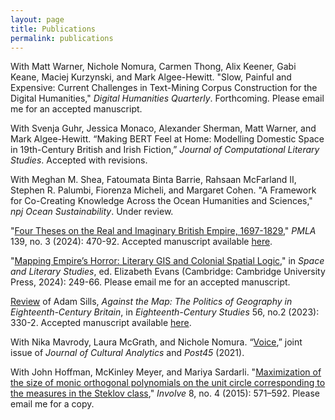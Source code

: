 ```yaml
---
layout: page
title: Publications 
permalink: publications
---
```


With Matt Warner, Nichole Nomura, Carmen Thong, Alix Keener, Gabi Keane, Maciej Kurzynski, and Mark Algee-Hewitt. "Slow, Painful and Expensive: Current Challenges in Text-Mining Corpus Construction for the Digital Humanities," *Digital Humanities Quarterly*. Forthcoming. Please email me for an accepted manuscript.

With Svenja Guhr, Jessica Monaco, Alexander Sherman, Matt Warner, and Mark Algee-Hewitt. “Making BERT Feel at Home: Modelling Domestic Space in 19th-Century British and Irish Fiction,” *Journal of Computational Literary Studies*. Accepted with revisions.

With Meghan M. Shea, Fatoumata Binta Barrie, Rahsaan McFarland II, Stephen R. Palumbi, Fiorenza Micheli, and Margaret Cohen. "A Framework for Co-Creating Knowledge Across the Ocean Humanities and Sciences," *npj Ocean Sustainability*. Under review.

"[Four Theses on the Real and Imaginary British Empire, 1697-1829](https://www.cambridge.org/core/journals/pmla/article/abs/four-theses-on-the-real-and-imaginary-british-empire-16971829/6E611F469237BA8C5AB2387F73932903?utm_campaign=shareaholic&utm_medium=copy_link&utm_source=bookmark)," *PMLA* 139, no. 3 (2024): 470-92. Accepted manuscript available [here](https://alexander-j-sherman.github.io/PMLA-21-08-0028.R3_Proof_hi.pdf).

"[Mapping Empire’s Horror: Literary GIS and Colonial Spatial Logic](https://www.cambridge.org/core/books/space-and-literary-studies/mapping-empires-horror/E58C3914BD4BD9B246C75535F9A26D6B?utm_campaign=shareaholic&utm_medium=copy_link&utm_source=bookmark)," in *Space and Literary Studies*, ed. Elizabeth Evans (Cambridge: Cambridge University Press, 2024): 249-66. Please email me for an accepted manuscript.
 
[Review](https://doi.org/10.1353/ecs.2023.0020) of Adam Sills, *Against the Map: The Politics of Geography in Eighteenth-Century Britain*, in *Eighteenth-Century Studies* 56, no.2 (2023): 330-2. Accepted manuscript available [here](https://alexander-j-sherman.github.io/AgainstTheMap_ReviewMS.docx).
 
With Nika Mavrody, Laura McGrath, and Nichole Nomura. “[Voice](https://post45.org/2021/04/voice/),” joint issue of *Journal of Cultural Analytics* and *Post45* (2021).

With John Hoffman, McKinley Meyer, and Mariya Sardarli. "[Maximization of the size of monic orthogonal polynomials on the unit circle corresponding to the measures in the Steklov class](https://doi.org/10.2140/involve.2015.8.571)," *Involve* 8, no. 4 (2015): 571–592. Please email me for a copy.
